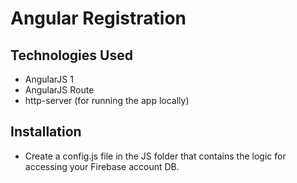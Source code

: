 # Angular Registration

## Technologies Used
* AngularJS 1
* AngularJS Route
* http-server (for running the app locally)

## Installation
* Create a config.js file in the JS folder that contains the logic for accessing your Firebase account DB.
